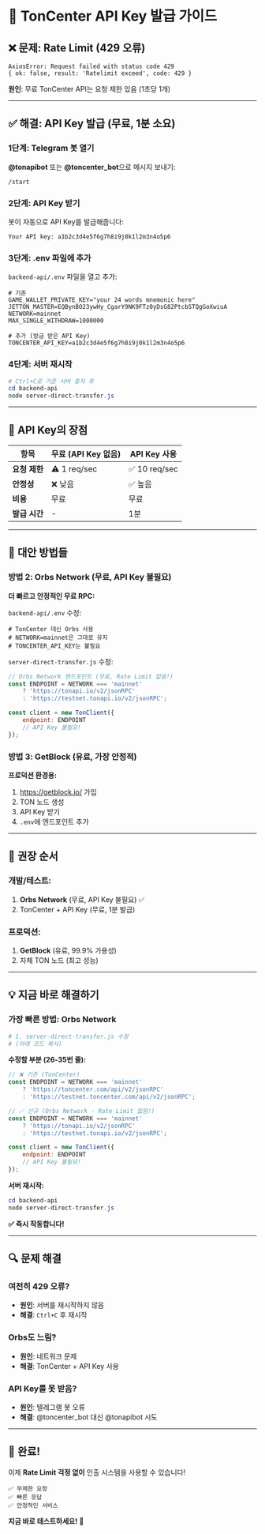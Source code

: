 # 🔑 TonCenter API Key 발급 가이드

## ❌ 문제: Rate Limit (429 오류)

```
AxiosError: Request failed with status code 429
{ ok: false, result: 'Ratelimit exceed', code: 429 }
```

**원인**: 무료 TonCenter API는 요청 제한 있음 (1초당 1개)

---

## ✅ 해결: API Key 발급 (무료, 1분 소요)

### 1단계: Telegram 봇 열기

**@tonapibot** 또는 **@toncenter_bot**으로 메시지 보내기:

```
/start
```

### 2단계: API Key 받기

봇이 자동으로 API Key를 발급해줍니다:

```
Your API key: a1b2c3d4e5f6g7h8i9j0k1l2m3n4o5p6
```

### 3단계: .env 파일에 추가

`backend-api/.env` 파일을 열고 추가:

```env
# 기존
GAME_WALLET_PRIVATE_KEY="your 24 words mnemonic here"
JETTON_MASTER=EQBynBO23ywHy_CgarY9NK9FTz0yDsG82PtcbSTQgGoXwiuA
NETWORK=mainnet
MAX_SINGLE_WITHDRAW=1000000

# 추가 (방금 받은 API Key)
TONCENTER_API_KEY=a1b2c3d4e5f6g7h8i9j0k1l2m3n4o5p6
```

### 4단계: 서버 재시작

```powershell
# Ctrl+C로 기존 서버 중지 후
cd backend-api
node server-direct-transfer.js
```

---

## 🎯 API Key의 장점

| 항목 | 무료 (API Key 없음) | API Key 사용 |
|------|------------------|-------------|
| **요청 제한** | ⚠️ 1 req/sec | ✅ 10 req/sec |
| **안정성** | ❌ 낮음 | ✅ 높음 |
| **비용** | 무료 | 무료 |
| **발급 시간** | - | 1분 |

---

## 🔄 대안 방법들

### 방법 2: Orbs Network (무료, API Key 불필요)

**더 빠르고 안정적인 무료 RPC:**

`backend-api/.env` 수정:
```env
# TonCenter 대신 Orbs 사용
# NETWORK=mainnet은 그대로 유지
# TONCENTER_API_KEY는 불필요
```

`server-direct-transfer.js` 수정:
```javascript
// Orbs Network 엔드포인트 (무료, Rate Limit 없음!)
const ENDPOINT = NETWORK === 'mainnet' 
    ? 'https://tonapi.io/v2/jsonRPC'
    : 'https://testnet.tonapi.io/v2/jsonRPC';

const client = new TonClient({
    endpoint: ENDPOINT
    // API Key 불필요!
});
```

### 방법 3: GetBlock (유료, 가장 안정적)

**프로덕션 환경용:**

1. https://getblock.io/ 가입
2. TON 노드 생성
3. API Key 받기
4. `.env`에 엔드포인트 추가

---

## 🚀 권장 순서

### 개발/테스트:
1. **Orbs Network** (무료, API Key 불필요) ✅
2. TonCenter + API Key (무료, 1분 발급)

### 프로덕션:
1. **GetBlock** (유료, 99.9% 가용성)
2. 자체 TON 노드 (최고 성능)

---

## 💡 지금 바로 해결하기

### 가장 빠른 방법: Orbs Network

```powershell
# 1. server-direct-transfer.js 수정
# (아래 코드 복사)
```

**수정할 부분 (26-35번 줄):**

```javascript
// ❌ 기존 (TonCenter)
const ENDPOINT = NETWORK === 'mainnet' 
    ? 'https://toncenter.com/api/v2/jsonRPC'
    : 'https://testnet.toncenter.com/api/v2/jsonRPC';

// ✅ 신규 (Orbs Network - Rate Limit 없음!)
const ENDPOINT = NETWORK === 'mainnet' 
    ? 'https://tonapi.io/v2/jsonRPC'
    : 'https://testnet.tonapi.io/v2/jsonRPC';

const client = new TonClient({
    endpoint: ENDPOINT
    // API Key 불필요!
});
```

**서버 재시작:**
```powershell
cd backend-api
node server-direct-transfer.js
```

**✅ 즉시 작동합니다!**

---

## 🔍 문제 해결

### 여전히 429 오류?
- **원인**: 서버를 재시작하지 않음
- **해결**: `Ctrl+C` 후 재시작

### Orbs도 느림?
- **원인**: 네트워크 문제
- **해결**: TonCenter + API Key 사용

### API Key를 못 받음?
- **원인**: 텔레그램 봇 오류
- **해결**: @toncenter_bot 대신 @tonapibot 시도

---

## 🎉 완료!

이제 **Rate Limit 걱정 없이** 인출 시스템을 사용할 수 있습니다!

```
✅ 무제한 요청
✅ 빠른 응답
✅ 안정적인 서비스
```

**지금 바로 테스트하세요!** 🚀
